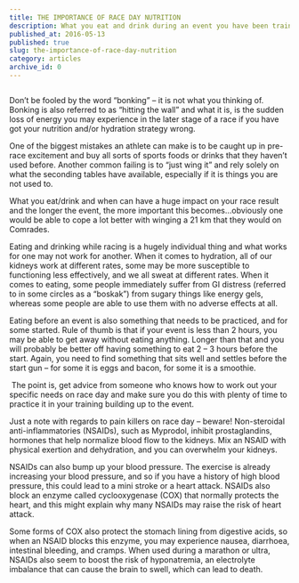 ```yaml
---
title: THE IMPORTANCE OF RACE DAY NUTRITION
description: What you eat and drink during an event you have been training months for can make or break your race. Don't risk trying anything you haven't tried before...get advice from someone who knows what they are doing and make sure you practice it in your training.
published_at: 2016-05-13
published: true
slug: the-importance-of-race-day-nutrition
category: articles
archive_id: 0
---
```


<div><p><img src="/assets/media/17/conversions/web.jpg" alt="" /></p>
<p>Don&rsquo;t be fooled by the word &ldquo;bonking&rdquo; &ndash; it is not what you thinking of. Bonking is also referred to as &ldquo;hitting the wall&rdquo; and what it is, is the sudden loss of energy you may experience in the later stage of a race if you have got your nutrition and/or hydration strategy wrong.</p>
<p>One of the biggest mistakes an athlete can make is to be caught up in pre-race excitement and buy all sorts of sports foods or drinks that they haven&rsquo;t used before. Another common failing is to &ldquo;just wing it&rdquo; and rely solely on what the seconding tables have available, especially if it is things you are not used to.</p>
<p>What you eat/drink and when can have a huge impact on your race result and the longer the event, the more important this becomes&hellip;obviously one would be able to cope a lot better with winging a 21 km that they would on Comrades.</p>
<p>Eating and drinking while racing is a hugely individual thing and what works for one may not work for another. When it comes to hydration, all of our kidneys work at different rates, some may be more susceptible to functioning less effectively, and we all sweat at different rates. When it comes to eating, some people immediately suffer from GI distress (referred to in some circles as a &ldquo;boskak&rdquo;) from sugary things like energy gels, whereas some people are able to use them with no adverse effects at all.</p>
<p>Eating before an event is also something that needs to be practiced, and for some started. Rule of thumb is that if your event is less than 2 hours, you may be able to get away without eating anything. Longer than that and you will probably be better off having something to eat 2 &ndash; 3 hours before the start. Again, you need to find something that sits well and settles before the start gun &ndash; for some it is eggs and bacon, for some it is a smoothie.</p>
<p>&nbsp;The point is, get advice from someone who knows how to work out your specific needs on race day and make sure you do this with plenty of time to practice it in your training building up to the event.</p>
<p>Just a note with regards to pain killers on race day &ndash; beware! Non-steroidal anti-inflammatories (NSAIDs), such as Myprodol, inhibit prostaglandins, hormones that help normalize blood flow to the kidneys. Mix an NSAID with physical exertion and dehydration, and you can overwhelm your kidneys.</p>
<p>NSAIDs can also bump up your blood pressure. The exercise is already increasing your blood pressure, and so if you have a history of high blood pressure, this could lead to a mini stroke or a heart attack. NSAIDs also block an enzyme called cyclooxygenase (COX) that normally protects the heart, and this might explain why many NSAIDs may raise the risk of heart attack.</p>
<p>Some forms of COX also protect the stomach lining from digestive acids, so when an NSAID blocks this enzyme, you may experience nausea, diarrhoea, intestinal bleeding, and cramps. When used during a marathon or ultra, NSAIDs also seem to boost the risk of hyponatremia, an electrolyte imbalance that can cause the brain to swell, which can lead to death.</p></div>
